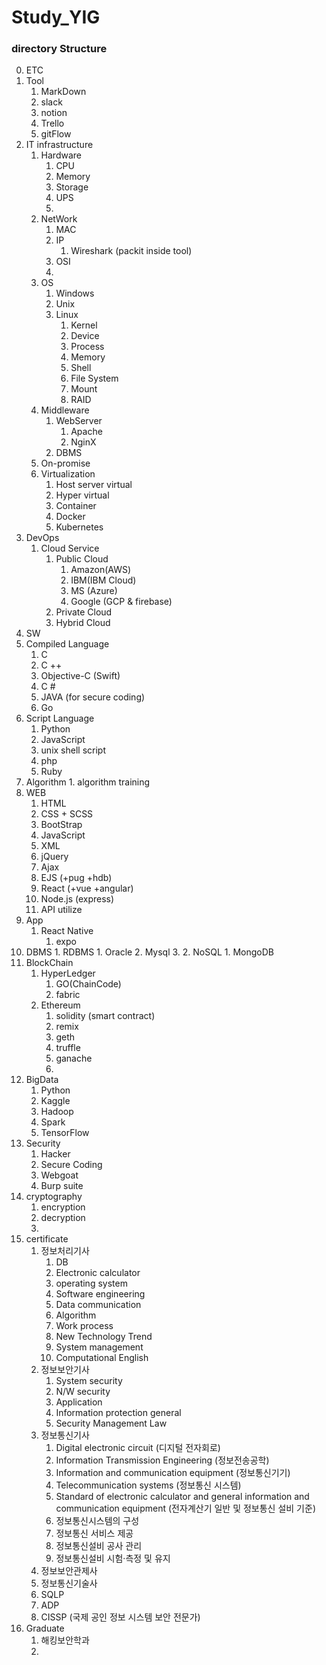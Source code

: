 # Study_YIG


### directory Structure

0. ETC
1. Tool
   1. MarkDown
   2. slack
   3. notion
   4. Trello
   5. gitFlow
2. IT infrastructure 
   1. Hardware
      1. CPU
      2. Memory
      3. Storage
      4. UPS
      5. 
   2. NetWork
      1. MAC
      2. IP
         1. Wireshark (packit inside tool)
      3. OSI
      4. 
   3. OS
      1. Windows
      2. Unix 
      3. Linux
         1. Kernel
         2. Device
         3. Process
         4. Memory
         5. Shell
         6. File System
         7. Mount
         8. RAID
   4. Middleware
      1. WebServer
         1. Apache
         2. NginX
      2. DBMS
   5. On-promise
   7. Virtualization
      1. Host server virtual
      2. Hyper virtual
      3. Container
      4. Docker
      5. Kubernetes
3. DevOps
   1. Cloud Service
      1. Public Cloud
         1. Amazon(AWS)
         2. IBM(IBM Cloud)
         3. MS (Azure)
         4. Google (GCP & firebase)
      2. Private Cloud
      3. Hybrid Cloud
4. SW
5. Compiled Language
   1. C
   2. C ++
   3. Objective-C (Swift)
   4. C #
   5. JAVA (for secure coding)
   6. Go
6. Script Language
   1. Python
   2. JavaScript
   3. unix shell script
   4. php
   5. Ruby
7. Algorithm
         1. algorithm training
8. WEB
   1. HTML
   2. CSS + SCSS
   3. BootStrap
   4. JavaScript
   5. XML
   6. jQuery
   7. Ajax
   8. EJS (+pug +hdb)
   9. React (+vue +angular)
   10. Node.js (express)
   11. API utilize
9. App
   1. React Native
      1. expo
10. DBMS
        1. RDBMS
           1. Oracle
           2. Mysql
           3. 
        2. NoSQL
           1. MongoDB
11. BlockChain
    1. HyperLedger
       1. GO(ChainCode)
       2. fabric
    2. Ethereum
       1. solidity (smart contract)
       2. remix
       3. geth
       4. truffle
       5. ganache
       6. 
12. BigData
    1. Python
    2. Kaggle
    3. Hadoop
    4. Spark
    5. TensorFlow
13. Security
    1. Hacker
    2. Secure Coding
    3. Webgoat
    4. Burp suite
14. cryptography
    1. encryption
    2. decryption
    3. 
15. certificate
    1. 정보처리기사
       1. DB
       2. Electronic calculator
       3. operating system
       4. Software engineering
       5. Data communication
       6. Algorithm
       7. Work process
       8. New Technology Trend
       9. System management
       10. Computational English
    2. 정보보안기사
       1. System security
       2. N/W security
       3. Application
       4. Information protection general
       5. Security Management Law
    3. 정보통신기사
       1. Digital electronic circuit (디지털 전자회로)
       2. Information Transmission Engineering (정보전송공학)
       3. Information and communication equipment (정보통신기기)
       4. Telecommunication systems (정보통신 시스템)
       5. Standard of electronic calculator and general information and communication equipment (전자계산기 일반 및 정보통신 설비 기준)
       6. 정보통신시스템의 구성
       7. 정보통신 서비스 제공
       8. 정보통신설비 공사 관리
       9. 정보통신설비 시험·측정 및 유지
    4. 정보보안관제사
    5. 정보통신기술사
    6. SQLP
    7. ADP
    8. CISSP (국제 공인 정보 시스템 보안 전문가)
16. Graduate 
    1. 해킹보안학과
    2. 

